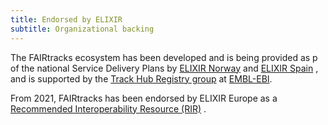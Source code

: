 ```yaml
---
title: Endorsed by ELIXIR
subtitle: Organizational backing
---
```


The FAIRtracks ecosystem has been developed and is being provided as p of the national Service
Delivery Plans by [ELIXIR Norway](https://elixir.no/) and
[ELIXIR Spain](https://elixir-europe.org/about-us/who-we-are/nodes/spain) , and is supported by the
[Track Hub Registry group](https://trackhubregistry.org/) at [EMBL-EBI](https://www.ebi.ac.uk/).

From 2021, FAIRtracks has been endorsed by ELIXIR Europe as a
[Recommended Interoperability Resource (RIR)](https://elixir-europe.org/news/four-new-elixir-recommended-interoperability-resources)
.
